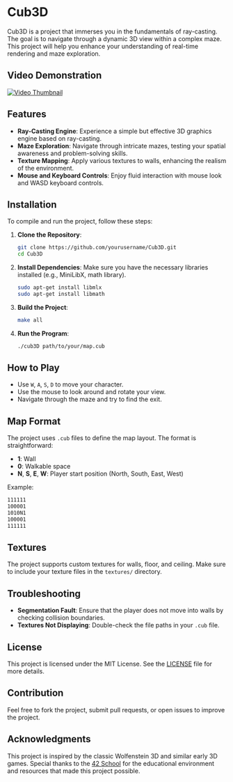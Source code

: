 # Cub3D

Cub3D is a project that immerses you in the fundamentals of ray-casting. The goal is to navigate through a dynamic 3D view within a complex maze. This project will help you enhance your understanding of real-time rendering and maze exploration.

## Video Demonstration

[![Video Thumbnail](assets/video-thumbnail.jpg)](https://github.com/ReemTaha-sw/Cub3D/blob/main/references/cub3d_small.mp4)

## Features

- **Ray-Casting Engine**: Experience a simple but effective 3D graphics engine based on ray-casting.
- **Maze Exploration**: Navigate through intricate mazes, testing your spatial awareness and problem-solving skills.
- **Texture Mapping**: Apply various textures to walls, enhancing the realism of the environment.
- **Mouse and Keyboard Controls**: Enjoy fluid interaction with mouse look and WASD keyboard controls.

## Installation

To compile and run the project, follow these steps:

1. **Clone the Repository**:
    ```bash
    git clone https://github.com/yourusername/Cub3D.git
    cd Cub3D
    ```

2. **Install Dependencies**:
    Make sure you have the necessary libraries installed (e.g., MiniLibX, math library).
    ```bash
    sudo apt-get install libmlx
    sudo apt-get install libmath
    ```

3. **Build the Project**:
    ```bash
    make all
    ```

4. **Run the Program**:
    ```bash
    ./cub3D path/to/your/map.cub
    ```

## How to Play

- Use `W`, `A`, `S`, `D` to move your character.
- Use the mouse to look around and rotate your view.
- Navigate through the maze and try to find the exit.

## Map Format

The project uses `.cub` files to define the map layout. The format is straightforward:

- **1**: Wall
- **0**: Walkable space
- **N**, **S**, **E**, **W**: Player start position (North, South, East, West)

Example:
```bash
111111
100001
1010N1
100001
111111
```

## Textures

The project supports custom textures for walls, floor, and ceiling. Make sure to include your texture files in the `textures/` directory.

## Troubleshooting

- **Segmentation Fault**: Ensure that the player does not move into walls by checking collision boundaries.
- **Textures Not Displaying**: Double-check the file paths in your `.cub` file.

## License

This project is licensed under the MIT License. See the [LICENSE](LICENSE) file for more details.

## Contribution

Feel free to fork the project, submit pull requests, or open issues to improve the project.

## Acknowledgments

This project is inspired by the classic Wolfenstein 3D and similar early 3D games. Special thanks to the [42 School](https://42.fr) for the educational environment and resources that made this project possible.
